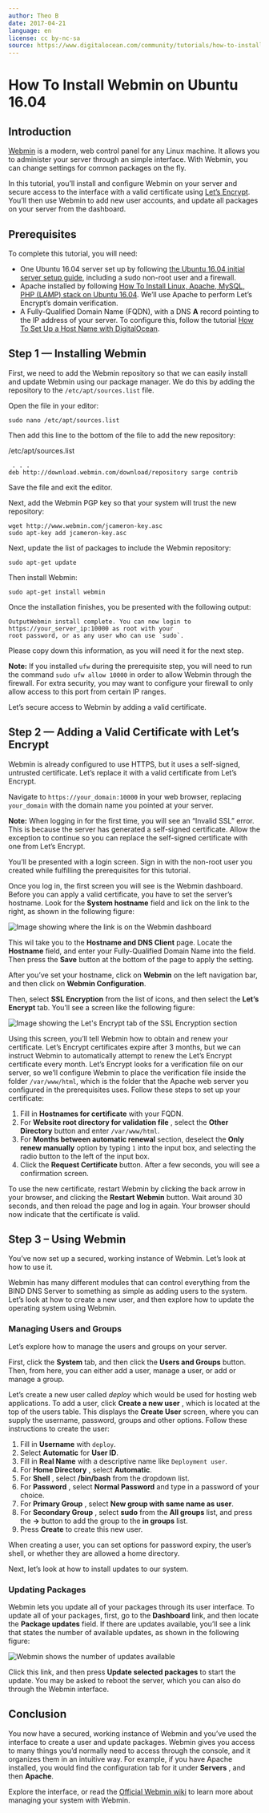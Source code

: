 ```yaml
---
author: Theo B
date: 2017-04-21
language: en
license: cc by-nc-sa
source: https://www.digitalocean.com/community/tutorials/how-to-install-webmin-on-ubuntu-16-04
---
```


# How To Install Webmin on Ubuntu 16.04

## Introduction

[Webmin](http://www.webmin.com/) is a modern, web control panel for any Linux machine. It allows you to administer your server through an simple interface. With Webmin, you can change settings for common packages on the fly.

In this tutorial, you’ll install and configure Webmin on your server and secure access to the interface with a valid certificate using [Let’s Encrypt](https://letsencrypt.org/). You’ll then use Webmin to add new user accounts, and update all packages on your server from the dashboard.

## Prerequisites

To complete this tutorial, you will need:

- One Ubuntu 16.04 server set up by following [the Ubuntu 16.04 initial server setup guide](initial-server-setup-with-ubuntu-16-04), including a sudo non-root user and a firewall.
- Apache installed by following [How To Install Linux, Apache, MySQL, PHP (LAMP) stack on Ubuntu 16.04](how-to-install-linux-apache-mysql-php-lamp-stack-on-ubuntu-16-04). We’ll use Apache to perform Let’s Encrypt’s domain verification.
- A Fully-Qualified Domain Name (FQDN), with a DNS **A** record pointing to the IP address of your server. To configure this, follow the tutorial [How To Set Up a Host Name with DigitalOcean](how-to-set-up-a-host-name-with-digitalocean). 

## Step 1 — Installing Webmin

First, we need to add the Webmin repository so that we can easily install and update Webmin using our package manager. We do this by adding the repository to the `/etc/apt/sources.list` file.

Open the file in your editor:

    sudo nano /etc/apt/sources.list

Then add this line to the bottom of the file to add the new repository:

/etc/apt/sources.list

     . . . 
    deb http://download.webmin.com/download/repository sarge contrib

Save the file and exit the editor.

Next, add the Webmin PGP key so that your system will trust the new repository:

    wget http://www.webmin.com/jcameron-key.asc
    sudo apt-key add jcameron-key.asc

Next, update the list of packages to include the Webmin repository:

    sudo apt-get update 

Then install Webmin:

    sudo apt-get install webmin 

Once the installation finishes, you be presented with the following output:

    OutputWebmin install complete. You can now login to 
    https://your_server_ip:10000 as root with your 
    root password, or as any user who can use `sudo`.

Please copy down this information, as you will need it for the next step.

**Note:** If you installed `ufw` during the prerequisite step, you will need to run the command `sudo ufw allow 10000` in order to allow Webmin through the firewall. For extra security, you may want to configure your firewall to only allow access to this port from certain IP ranges.

Let’s secure access to Webmin by adding a valid certificate.

## Step 2 — Adding a Valid Certificate with Let’s Encrypt

Webmin is already configured to use HTTPS, but it uses a self-signed, untrusted certificate. Let’s replace it with a valid certificate from Let’s Encrypt.

Navigate to `https://your_domain:10000` in your web browser, replacing `your_domain` with the domain name you pointed at your server.

**Note:** When logging in for the first time, you will see an “Invalid SSL” error. This is because the server has generated a self-signed certificate. Allow the exception to continue so you can replace the self-signed certificate with one from Let’s Encrypt.

You’ll be presented with a login screen. Sign in with the non-root user you created while fulfilling the prerequisites for this tutorial.

Once you log in, the first screen you will see is the Webmin dashboard. Before you can apply a valid certificate, you have to set the server’s hostname. Look for the **System hostname** field and lick on the link to the right, as shown in the following figure:

![Image showing where the link is on the Webmin dashboard](https://raw.githubusercontent.com/opendocs-md/do-tutorials-images/master/img/webmin_ubuntu1604/ihomuI4.png)

This wil take you to the **Hostname and DNS Client** page. Locate the **Hostname** field, and enter your Fully-Qualified Domain Name into the field. Then press the **Save** button at the bottom of the page to apply the setting.

After you’ve set your hostname, click on **Webmin** on the left navigation bar, and then click on **Webmin Configuration**.

Then, select **SSL Encryption** from the list of icons, and then select the **Let’s Encrypt** tab. You’ll see a screen like the following figure:

![Image showing the Let's Encrypt tab of the SSL Encryption section](http://imgur.com/2SkljoJ.png)

Using this screen, you’ll tell Webmin how to obtain and renew your certificate. Let’s Encrypt certificates expire after 3 months, but we can instruct Webmin to automatically attempt to renew the Let’s Encrypt certificate every month. Let’s Encrypt looks for a verification file on our server, so we’ll configure Webmin to place the verification file inside the folder `/var/www/html`, which is the folder that the Apache web server you configured in the prerequisites uses. Follow these steps to set up your certificate:

1. Fill in **Hostnames for certificate** with your FQDN.
2. For **Website root directory for validation file** , select the **Other Directory** button and enter `/var/www/html`. 
3. For **Months between automatic renewal** section, deselect the **Only renew manually** option by typing `1` into the input box, and selecting the radio button to the left of the input box.
4. Click the **Request Certificate** button. After a few seconds, you will see a confirmation screen.

To use the new certificate, restart Webmin by clicking the back arrow in your browser, and clicking the **Restart Webmin** button. Wait around 30 seconds, and then reload the page and log in again. Your browser should now indicate that the certificate is valid.

## Step 3 – Using Webmin

You’ve now set up a secured, working instance of Webmin. Let’s look at how to use it.

Webmin has many different modules that can control everything from the BIND DNS Server to something as simple as adding users to the system. Let’s look at how to create a new user, and then explore how to update the operating system using Webmin.

### Managing Users and Groups

Let’s explore how to manage the users and groups on your server.

First, click the **System** tab, and then click the **Users and Groups** button. Then, from here, you can either add a user, manage a user, or add or manage a group.

Let’s create a new user called _deploy_ which would be used for hosting web applications. To add a user, click **Create a new user** , which is located at the top of the users table. This displays the **Create User** screen, where you can supply the username, password, groups and other options. Follow these instructions to create the user:

1. Fill in **Username** with `deploy`.
2. Select **Automatic** for **User ID**.
3. Fill in **Real Name** with a descriptive name like `Deployment user`.
4. For **Home Directory** , select **Automatic**.
5. For **Shell** , select **/bin/bash** from the dropdown list.
6. For **Password** , select **Normal Password** and type in a password of your choice.
7. For **Primary Group** , select **New group with same name as user**.
8. For **Secondary Group** , select **sudo** from the **All groups** list, and press the **-\>** button to add the group to the **in groups** list.
9. Press **Create** to create this new user.

When creating a user, you can set options for password expiry, the user’s shell, or whether they are allowed a home directory.

Next, let’s look at how to install updates to our system.

### Updating Packages

Webmin lets you update all of your packages through its user interface. To update all of your packages, first, go to the **Dashboard** link, and then locate the **Package updates** field. If there are updates available, you’ll see a link that states the number of available updates, as shown in the following figure:

![Webmin shows the number of updates available](https://raw.githubusercontent.com/opendocs-md/do-tutorials-images/master/img/webmin_ubuntu1604/sm1HU3x.png)

Click this link, and then press **Update selected packages** to start the update. You may be asked to reboot the server, which you can also do through the Webmin interface.

## Conclusion

You now have a secured, working instance of Webmin and you’ve used the interface to create a user and update packages. Webmin gives you access to many things you’d normally need to access through the console, and it organizes them in an intuitive way. For example, if you have Apache installed, you would find the configuration tab for it under **Servers** , and then **Apache**.

Explore the interface, or read the [Official Webmin wiki](http://doxfer.webmin.com/Webmin/Main_Page) to learn more about managing your system with Webmin.
